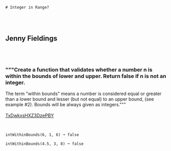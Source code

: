     # Integer in Range?
<br><br>
## Jenny Fieldings
<br><br>
### """Create a function that validates whether a number n is  within the bounds of lower and upper. Return false if n is not an integer.
The term "within bounds" means a number is considered equal or greater than a lower bound and lesser (but not equal) to an upper bound, (see example #2).
Bounds will be always given as integers."""
<br><br>
[TxDwkxsHXZ3DzePBY](https://edabit.com/challenge/TxDwkxsHXZ3DzePBY)
<br><br>
```intWithinBounds(3, 1, 9) ➞ true

intWithinBounds(6, 1, 6) ➞ false

intWithinBounds(4.5, 3, 8) ➞ false
```

<br><br>

